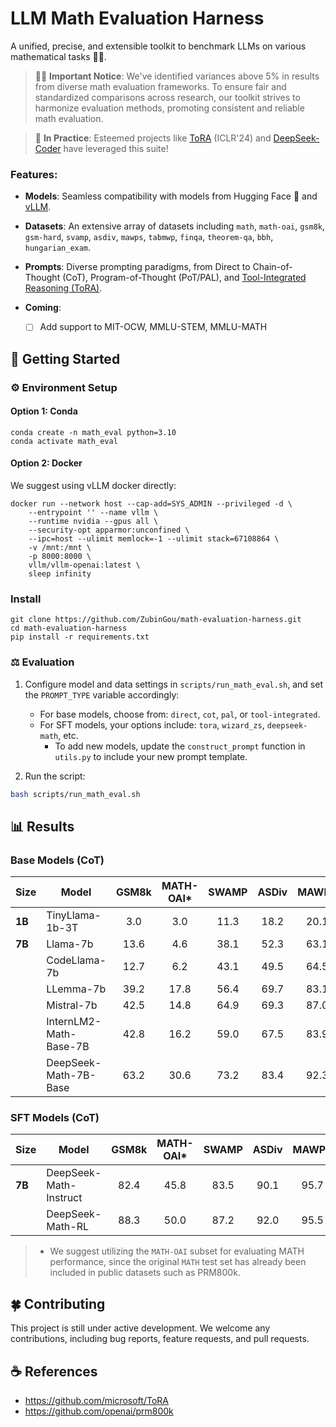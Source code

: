 # LLM Math Evaluation Harness

A unified, precise, and extensible toolkit to benchmark LLMs on various mathematical tasks 🧮✨.

> 🔴🚀 **Important Notice**: We've identified variances above 5% in results from diverse math evaluation frameworks. To ensure fair and standardized comparisons across research, our toolkit strives to harmonize evaluation methods, promoting consistent and reliable math evaluation.

> 🌟 **In Practice**: Esteemed projects like [ToRA](https://github.com/microsoft/ToRA) (ICLR'24) and [DeepSeek-Coder](https://github.com/deepseek-ai/DeepSeek-Coder/tree/main/Evaluation/PAL-Math) have leveraged this suite!

### Features:

- **Models**: Seamless compatibility with models from Hugging Face 🤗 and [vLLM](https://github.com/vllm-project/vllm).

- **Datasets**: An extensive array of datasets including `math`, `math-oai`, `gsm8k`, `gsm-hard`, `svamp`, `asdiv`, `mawps`, `tabmwp`, `finqa`, `theorem-qa`, `bbh`, `hungarian_exam`.

- **Prompts**: Diverse prompting paradigms, from Direct to Chain-of-Thought (CoT), Program-of-Thought (PoT/PAL), and [Tool-Integrated Reasoning (ToRA)](https://github.com/microsoft/ToRA).


- **Coming**:

    - [ ] Add support to MIT-OCW, MMLU-STEM, MMLU-MATH


## 🚀 Getting Started

### ⚙️ Environment Setup

#### Option 1: Conda

```
conda create -n math_eval python=3.10
conda activate math_eval
```

#### Option 2: Docker

We suggest using vLLM docker directly:

```
docker run --network host --cap-add=SYS_ADMIN --privileged -d \
    --entrypoint '' --name vllm \
    --runtime nvidia --gpus all \
    --security-opt apparmor:unconfined \
    --ipc=host --ulimit memlock=-1 --ulimit stack=67108864 \
    -v /mnt:/mnt \
    -p 8000:8000 \
    vllm/vllm-openai:latest \
    sleep infinity
```

### Install

```
git clone https://github.com/ZubinGou/math-evaluation-harness.git
cd math-evaluation-harness
pip install -r requirements.txt
```

### ⚖️ Evaluation

1. Configure model and data settings in `scripts/run_math_eval.sh`, and set the `PROMPT_TYPE` variable accordingly:
   - For base models, choose from: `direct`, `cot`, `pal`, or `tool-integrated`.
   - For SFT models, your options include: `tora`, `wizard_zs`, `deepseek-math`, etc.
     - To add new models, update the `construct_prompt` function in `utils.py` to include your new prompt template.
  
2. Run the script:

```bash  
bash scripts/run_math_eval.sh
```

## 📊 Results

### Base Models (CoT)

| Size     | Model                  | GSM8k | MATH-OAI*| SWAMP | ASDiv | MAWPS |  AVG |
|----------|------------------------|:-----:|:--------:|:-----:|:-----:|:-----:|:-----:|
| **1B**   | TinyLlama-1b-3T        |  3.0  |    3.0   | 11.3  | 18.2  | 20.1  | 11.1  |
| **7B**   | Llama-7b               | 13.6  |    4.6   | 38.1  | 52.3  | 63.1  | 34.3  |
|          | CodeLlama-7b           | 12.7  |    6.2   | 43.1  | 49.5  | 64.5  | 35.2  |
|          | LLemma-7b              | 39.2  |   17.8   | 56.4  | 69.7  | 83.1  | 53.3  |
|          | Mistral-7b             | 42.5  |   14.8   | 64.9  | 69.3  | 87.0  | 55.7  |
|          | InternLM2-Math-Base-7B | 42.8  |   16.2   | 59.0  | 67.5  | 83.9  | 53.9  |
|          | DeepSeek-Math-7B-Base  | 63.2  |   30.6   | 73.2  | 83.4  | 92.3  | 68.5  |

### SFT Models (CoT)

| Size     | Model                  | GSM8k | MATH-OAI*| SWAMP | ASDiv | MAWPS |  AVG |
|----------|------------------------|:-----:|:--------:|:-----:|:-----:|:-----:|:-----:|
| **7B**   | DeepSeek-Math-Instruct | 82.4  |   45.8   | 83.5  | 90.1  | 95.7  | 79.5  |
|          | DeepSeek-Math-RL       | 88.3  |   50.0   | 87.2  | 92.0  | 95.5  | 82.6  |

> * We suggest utilizing the `MATH-OAI` subset for evaluating MATH performance, since the original `MATH` test set has already been included in public datasets such as PRM800k.


## 🍀 Contributing

This project is still under active development. We welcome any contributions, including bug reports, feature requests, and pull requests.


## ☕️ References

- https://github.com/microsoft/ToRA
- https://github.com/openai/prm800k

